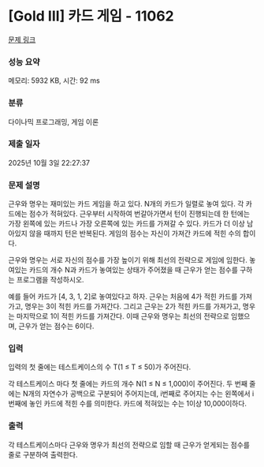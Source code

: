 # [Gold III] 카드 게임 - 11062 

[문제 링크](https://www.acmicpc.net/problem/11062) 

### 성능 요약

메모리: 5932 KB, 시간: 92 ms

### 분류

다이나믹 프로그래밍, 게임 이론

### 제출 일자

2025년 10월 3일 22:27:37

### 문제 설명

<p>근우와 명우는 재미있는 카드 게임을 하고 있다. N개의 카드가 일렬로 놓여 있다. 각 카드에는 점수가 적혀있다. 근우부터 시작하여 번갈아가면서 턴이 진행되는데 한 턴에는 가장 왼쪽에 있는 카드나 가장 오른쪽에 있는 카드를 가져갈 수 있다. 카드가 더 이상 남아있지 않을 때까지 턴은 반복된다. 게임의 점수는 자신이 가져간 카드에 적힌 수의 합이다.</p>

<p>근우와 명우는 서로 자신의 점수를 가장 높이기 위해 최선의 전략으로 게임에 임한다. 놓여있는 카드의 개수 N과 카드가 놓여있는 상태가 주어졌을 때 근우가 얻는 점수를 구하는 프로그램을 작성하시오.</p>

<p>예를 들어 카드가 [4, 3, 1, 2]로 놓여있다고 하자. 근우는 처음에 4가 적힌 카드를 가져가고, 명우는 3이 적힌 카드를 가져간다. 그리고 근우는 2가 적힌 카드를 가져가고, 명우는 마지막으로 1이 적힌 카드를 가져간다. 이때 근우와 명우는 최선의 전략으로 임했으며, 근우가 얻는 점수는 6이다.</p>

### 입력 

 <p>입력의 첫 줄에는 테스트케이스의 수 T(1 ≤ T ≤ 50)가 주어진다.</p>

<p>각 테스트케이스 마다 첫 줄에는 카드의 개수 N(1 ≤ N ≤ 1,000)이 주어진다. 두 번째 줄에는 N개의 자연수가 공백으로 구분되어 주어지는데, i번째로 주어지는 수는 왼쪽에서 i번째에 놓인 카드에 적힌 수를 의미한다. 카드에 적혀있는 수는 1이상 10,000이하다.</p>

### 출력 

 <p>각 테스트케이스마다 근우와 명우가 최선의 전략으로 임할 때 근우가 얻게되는 점수를 줄로 구분하여 출력한다.</p>

